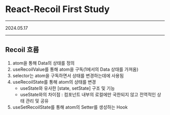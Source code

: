 # React-Recoil First Study
***
2024.05.17

***
## Recoil 흐름
1. atom을 통해 Data의 상태를 정의
2. useRecoilValue를 통해 atom을 구독(1에서의 Data 상태를 가져옴)
3. selector는 atom을 구독하면서 상태를 변경하는데에 사용됨
4. useRecoilState를 통해 atom의 상태를 변경
   - useState와 유사한 [state, setState] 구조 및 기능
   - useState와의 차이점 : 컴포넌트 내부의 로컬에만 국한되지 않고 전역적인 상태 관리 및 공유
5. useSetRecoilState를 통해 atom의 Setter를 생성하는 Hook
